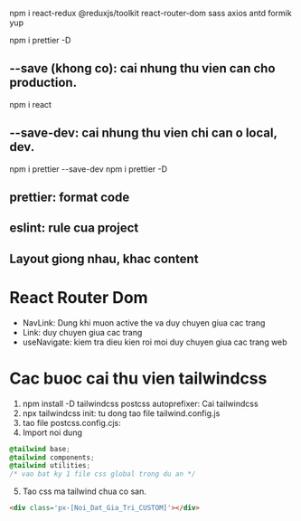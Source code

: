npm i react-redux @reduxjs/toolkit react-router-dom sass axios antd formik yup

npm i prettier -D

## --save (khong co): cai nhung thu vien can cho production.
npm i react
## --save-dev: cai nhung thu vien chi can o local, dev.
npm i prettier --save-dev
npm i prettier -D

## prettier: format code
## eslint: rule cua project
## Layout giong nhau, khac content

# React Router Dom
- NavLink: Dung khi muon active the va duy chuyen giua cac trang
- Link: duy chuyen giua cac trang
- useNavigate: kiem tra dieu kien roi moi duy chuyen giua cac trang web
# Cac buoc cai thu vien tailwindcss
1. npm install -D tailwindcss postcss autoprefixer: Cai tailwindcss
2. npx tailwindcss init: tu dong tao file tailwind.config.js
3. tao file postcss.config.cjs: 
4. Import noi dung 
```css
@tailwind base;
@tailwind components;
@tailwind utilities;
/* vao bat ky 1 file css global trong du an */
```
5. Tao css ma tailwind chua co san.
```html
<div class='px-[Noi_Dat_Gia_Tri_CUSTOM]'></div>
```